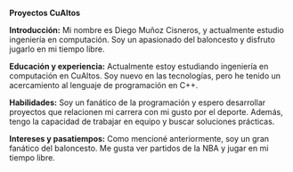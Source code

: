 **Proyectos CuAltos**

**Introducción:** 
Mi nombre es Diego Muñoz Cisneros, y actualmente estudio ingeniería en computación. Soy un apasionado del baloncesto y disfruto jugarlo en mi tiempo libre.

**Educación y experiencia:**
Actualmente estoy estudiando ingeniería en computación en CuAltos. Soy nuevo en las tecnologías, pero he tenido un acercamiento al lenguaje de programación en C++.

**Habilidades:** 
Soy un fanático de la programación y espero desarrollar proyectos que relacionen mi carrera con mi gusto por el deporte. Además, tengo la capacidad de trabajar en equipo y buscar soluciones prácticas.

**Intereses y pasatiempos:** 
Como mencioné anteriormente, soy un gran fanático del baloncesto. Me gusta ver partidos de la NBA y jugar en mi tiempo libre.
